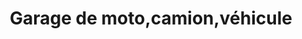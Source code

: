 ---
title: "Garage de moto,camion,véhicule"
url: /macenta/garage-de-moto-camion-vehicule/
shop: Autowerkstatt
---